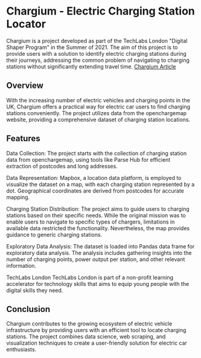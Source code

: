 # Chargium - Electric Charging Station Locator
Chargium is a project developed as part of the TechLabs London "Digital Shaper Program" in the Summer of 2021. The aim of this project is to provide users with a solution to identify electric charging stations during their journeys, addressing the common problem of navigating to charging stations without significantly extending travel time.
[Chargium Article](https://medium.com/@london_6354/chargium-e0d7e91aa198)

## Overview
With the increasing number of electric vehicles and charging points in the UK, Chargium offers a practical way for electric car users to find charging stations conveniently. The project utilizes data from the openchargemap website, providing a comprehensive dataset of charging station locations.

## Features
Data Collection: The project starts with the collection of charging station data from openchargemap, using tools like Parse Hub for efficient extraction of postcodes and long addresses.

Data Representation: Mapbox, a location data platform, is employed to visualize the dataset on a map, with each charging station represented by a dot. Geographical coordinates are derived from postcodes for accurate mapping.

Charging Station Distribution: The project aims to guide users to charging stations based on their specific needs. While the original mission was to enable users to navigate to specific types of chargers, limitations in available data restricted the functionality. Nevertheless, the map provides guidance to generic charging stations.

Exploratory Data Analysis: The dataset is loaded into Pandas data frame for exploratory data analysis. The analysis includes gathering insights into the number of charging points, power output per station, and other relevant information.


TechLabs London
TechLabs London is part of a non-profit learning accelerator for technology skills that aims to equip young people with the digital skills they need.

## Conclusion
Chargium contributes to the growing ecosystem of electric vehicle infrastructure by providing users with an efficient tool to locate charging stations. The project combines data science, web scraping, and visualization techniques to create a user-friendly solution for electric car enthusiasts.
